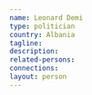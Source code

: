 ```yaml
---
name: Leonard Demi
type: politician
country: Albania
tagline:
description:
related-persons:
connections:
layout: person
---
```

